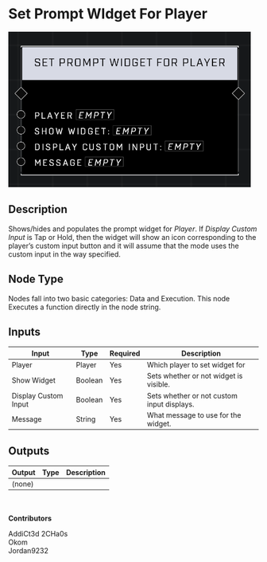 # Set Prompt WIdget For Player
![](../../../.gitbook/assets/set-prompt-widget-for-player.png)
## Description
Shows/hides and populates the prompt widget for _Player_. If _Display Custom Input_ is Tap or Hold, then the widget will show an icon corresponding to the player’s custom input button and it will assume that the mode uses the custom input in the way specified.  

## Node Type
Nodes fall into two basic categories: Data and Execution. This node Executes a function directly in the node string.

## Inputs
| Input | Type | Required | Description |
|------------------|------------------|----------|--------------------------------------------------------------|
| Player | Player | Yes | Which player to set widget for |
| Show Widget | Boolean | Yes | Sets whether or not widget is visible. |
| Display Custom Input | Boolean | Yes | Sets whether or not custom input displays. |
| Message | String | Yes | What message to use for the widget. |

## Outputs
| Output | Type | Description |
|------------------|------------------|--------------------------------------------------------------|
| (none) | | |

\
\
**Contributors**

AddiCt3d 2CHa0s \
Okom \
Jordan9232
